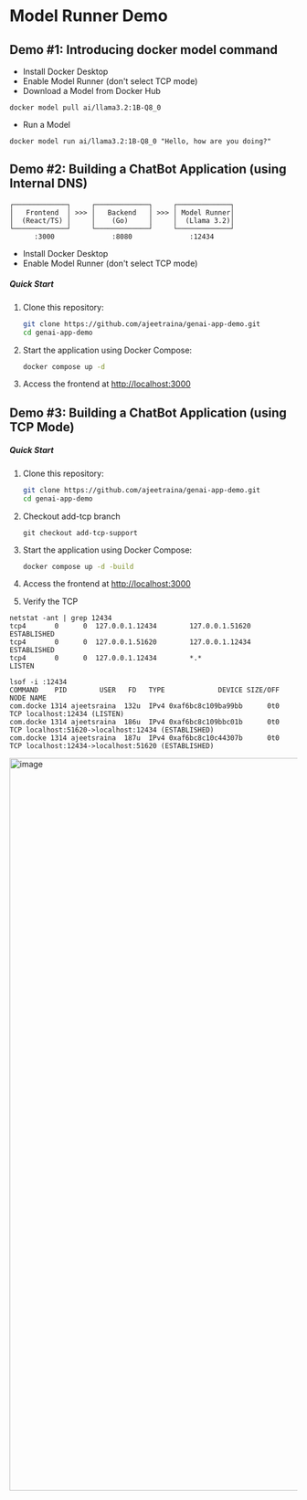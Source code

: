 # Model Runner Demo


## Demo #1: Introducing docker model command

- Install Docker Desktop
- Enable Model Runner (don't select TCP mode)
- Download a Model from Docker Hub

```
docker model pull ai/llama3.2:1B-Q8_0
```

- Run a Model

```
docker model run ai/llama3.2:1B-Q8_0 "Hello, how are you doing?"
```

## Demo #2: Building a ChatBot Application (using Internal DNS)

```
┌─────────────┐     ┌─────────────┐     ┌─────────────┐
│   Frontend  │ >>> │   Backend   │ >>> │ Model Runner│
│  (React/TS) │     │    (Go)     │     │  (Llama 3.2)│
└─────────────┘     └─────────────┘     └─────────────┘
      :3000              :8080              :12434
```

- Install Docker Desktop
- Enable Model Runner (don't select TCP mode)



##### Quick Start

1. Clone this repository:
   ```bash
   git clone https://github.com/ajeetraina/genai-app-demo.git
   cd genai-app-demo

   ```

2. Start the application using Docker Compose:
   ```bash
   docker compose up -d 
   ```

3. Access the frontend at [http://localhost:3000](http://localhost:3000)


## Demo #3: Building a ChatBot Application (using TCP Mode)

##### Quick Start

1. Clone this repository:

   ```bash
   git clone https://github.com/ajeetraina/genai-app-demo.git
   cd genai-app-demo
   ```
   
3. Checkout add-tcp branch
   ```
   git checkout add-tcp-support
   ```


2. Start the application using Docker Compose:
   ```bash
   docker compose up -d -build
   ```

3. Access the frontend at [http://localhost:3000](http://localhost:3000)

4. Verify the TCP

```
netstat -ant | grep 12434
tcp4       0      0  127.0.0.1.12434        127.0.0.1.51620        ESTABLISHED
tcp4       0      0  127.0.0.1.51620        127.0.0.1.12434        ESTABLISHED
tcp4       0      0  127.0.0.1.12434        *.*                    LISTEN
```

```
lsof -i :12434
COMMAND    PID        USER   FD   TYPE             DEVICE SIZE/OFF NODE NAME
com.docke 1314 ajeetsraina  132u  IPv4 0xaf6bc8c109ba99bb      0t0  TCP localhost:12434 (LISTEN)
com.docke 1314 ajeetsraina  186u  IPv4 0xaf6bc8c109bbc01b      0t0  TCP localhost:51620->localhost:12434 (ESTABLISHED)
com.docke 1314 ajeetsraina  187u  IPv4 0xaf6bc8c10c44307b      0t0  TCP localhost:12434->localhost:51620 (ESTABLISHED)
```

<img width="1283" alt="image" src="https://github.com/user-attachments/assets/cb0a5d21-3a70-467f-812e-c3b6c71a3acf" />







